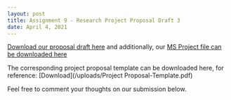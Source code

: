 ```yaml
---
layout: post
title: Assignment 9 - Research Project Proposal Draft 3
date: April 4, 2021
---
```


[Download our proposal draft here](/uploads/carvallo_rafols_Assignment9.pdf) and additionally, our [MS Project file can be downloaded here](/uploads/carvallo_rafols_ResearchProposalProjectPlan.mpp)

The corresponding project proposal template can be downloaded here, for reference: [Download](/uploads/Project Proposal-Template.pdf)

Feel free to comment your thoughts on our submission below.
